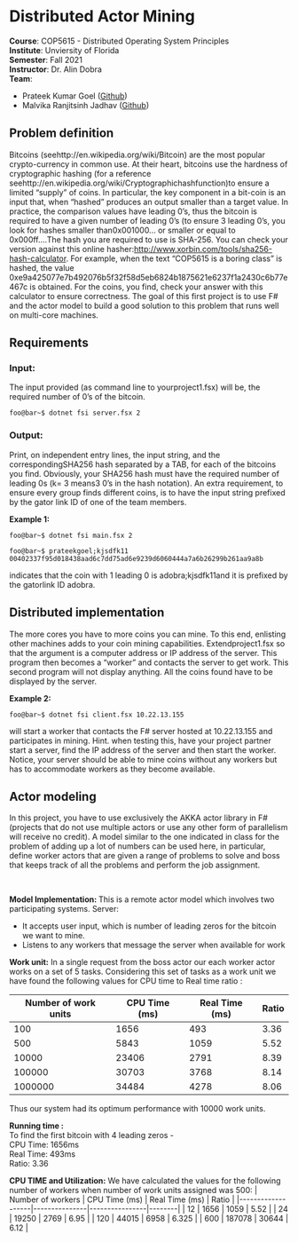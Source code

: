 # Distributed Actor Mining

<b>Course</b>: COP5615 - Distributed Operating System Principles <br>
<b>Institute</b>: Unviersity of Florida <br>
<b>Semester</b>: Fall 2021 <br>
<b>Instructor</b>: Dr. Alin Dobra <br>
<b>Team</b>: 
* Prateek Kumar Goel ([Github](https://github.com/pkgprateek))
* Malvika Ranjitsinh Jadhav ([Github](https://github.com/malvikajadhav))


## Problem definition
Bitcoins (seehttp://en.wikipedia.org/wiki/Bitcoin) are the most popular crypto-currency in common use. At their heart, bitcoins use the hardness of cryptographic hashing (for a reference seehttp://en.wikipedia.org/wiki/Cryptographichashfunction)to ensure a limited “supply” of coins.  In particular, the key component in a bit-coin is an input that, when “hashed” produces an output smaller than a target value.  In practice, the comparison values have leading  0’s, thus the bitcoin is required to have a given number of leading 0’s (to ensure 3 leading 0’s, you look for hashes smaller than0x001000... or smaller or equal to 0x000ff....The hash you are required to use is SHA-256.  You can check your version against this online hasher:http://www.xorbin.com/tools/sha256-hash-calculator. For example, when the text “COP5615 is a boring class” is hashed, the value 0xe9a425077e7b492076b5f32f58d5eb6824b1875621e6237f1a2430c6b77e467c is obtained.  For the coins, you find, check your answer with this calculator to ensure correctness. The goal of this first project is to use F# and the actor model to build a good solution to this problem that runs well on multi-core machines.

## Requirements

### Input: 
The input provided (as command line to yourproject1.fsx) will be, the required number of 0’s of the bitcoin.
```console
foo@bar~$ dotnet fsi server.fsx 2
```


### Output: 
Print, on independent entry lines, the input string, and the correspondingSHA256 hash separated by a TAB, for each of the bitcoins you find. Obviously, your SHA256 hash must have the required number of leading 0s (k= 3 means3 0’s in the hash notation).  An extra requirement, to ensure every group finds different coins, is to have the input string prefixed by the gator link ID of one of the team members.

<b>Example 1:</b>
```console
foo@bar~$ dotnet fsi main.fsx 2
```
```console
foo@bar~$ prateekgoel;kjsdfk11 00402337f95d018438aad6c7dd75ad6e9239d6060444a7a6b26299b261aa9a8b
```
indicates that the coin with 1 leading 0 is adobra;kjsdfk11and it is prefixed by the gatorlink ID adobra.

 

## Distributed implementation
The more cores you have to more coins you can mine.  To this end, enlisting other machines adds to your coin mining capabilities.  Extendproject1.fsx so that the argument is a computer address or IP address of the server.  This program then becomes a “worker” and contacts the server to get work.  This second program will not display anything.  All the coins found have to be displayed by the server.

<b>Example 2:</b>
``` console
foo@bar~$ dotnet fsi client.fsx 10.22.13.155
```
will start a  worker that contacts the F# server hosted at  10.22.13.155  and participates in mining.   Hint.   when testing this,  have your project partner start a server, find the IP address of the server and then start the worker. Notice,  your server should be able to mine coins without any workers but has to accommodate workers as they become available.

## Actor modeling
In this project, you have to use exclusively the AKKA actor library in F# (projects that do not use multiple actors or use any other form of parallelism will receive no credit).  A model similar to the one indicated in class for the problem of adding up a lot of numbers can be used here,  in particular, define worker actors that are given a range of problems to solve and boss that keeps track of all the problems and perform the job assignment.

<br>

<b>Model Implementation: </b>
This is a remote actor model which involves two participating systems. 
Server: 
- It accepts user input, which is number of leading zeros for the bitcoin we want to mine.
- Listens to any workers that message the server when available for work


<b>Work unit:</b>
In a single request from the boss actor our each worker actor works on  a set of 5 tasks. Considering this set of tasks as a work unit we have found the following values for CPU time to Real time ratio :

| Number of work units | CPU Time (ms) | Real Time (ms) |  Ratio |
|----------------------|---------------|----------------|--------|
|          100         | 1656          | 493            | 3.36   |
|          500         | 5843          | 1059           | 5.52   |
|         10000        | 23406         | 2791           | 8.39   |
|        100000        | 30703         | 3768           | 8.14   |
|       1000000        | 34484         | 4278           | 8.06   |

Thus our system had its optimum performance with 10000 work units.

<b>Running time : </b><br>
To find the first bitcoin with 4 leading zeros -<br>
CPU Time: 1656ms<br>
Real Time: 493ms<br>
Ratio: 3.36 <br>

<b> CPU TIME and Utilization:</b>
We have calculated the values for the following number of workers when number of work units assigned was 500:
| Number of workers | CPU Time (ms) | Real Time (ms) |  Ratio |
|-------------------|---------------|----------------|--------|
|         12        | 1656          | 1059           | 5.52   |
|         24        | 19250         | 2769           | 6.95   |
|         120       | 44015         | 6958           | 6.325  |
|         600       | 187078        | 30644          | 6.12   |

